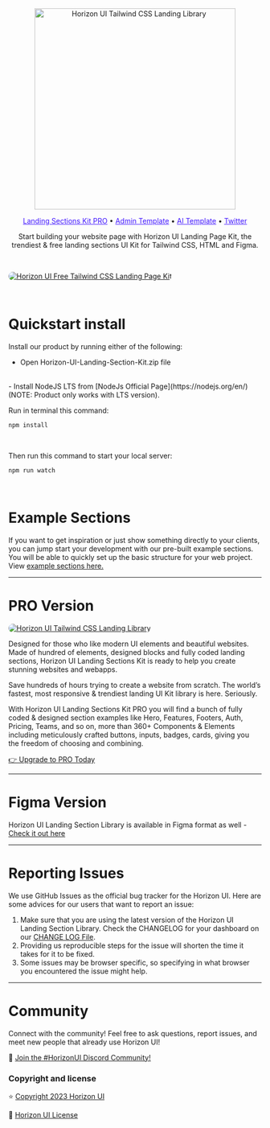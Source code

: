 &nbsp;
<p align="center">
  <a href="https://horizon-ui.com/landing-kit" target="_blank">
    <img src="https://i.ibb.co/GkrvvDG/Logo.png" alt="Horizon UI Tailwind CSS Landing Library" width="400px" max-width="400px">
  </a>
</p>

<p align="center">
    <a style="color: #4318FF;" target="_blank" href="https://horizon-ui.com/landing-kit">Landing Sections Kit PRO</a> •
    <a style="color: #4318FF;" target="_blank" href="https://horizon-ui.com/pro">Admin Template</a> •
    <a style="color: #4318FF;" target="_blank" href="https://horizon-ui.com/ai-template">AI Template</a> •
    <a style="color: #4318FF;" target="_blank" href="https://twitter.com/horizon_ui">Twitter</a>
<p align="center" style="max-width: 540px; margin: auto;">
  Start building your website page with Horizon UI Landing Page Kit, the trendiest & free landing sections UI Kit for Tailwind CSS, HTML and Figma.
</p>

&nbsp;

<a href="https://horizon-ui.com/landing-kit" target="_blank"><img style="border-radius: 10px;" src="https://i.ibb.co/PwGsDRJ/horizon-2-0-free-presentation-image-ui-kit.png" alt="Horizon UI Free Tailwind CSS Landing Page Kit" /></a>


&nbsp;

# Quickstart install

Install our product by running either of the following:

- Open Horizon-UI-Landing-Section-Kit.zip file
<br />
- Install NodeJS LTS from [NodeJs Official Page](https://nodejs.org/en/) (NOTE: Product only works with LTS version).
<br />

Run in terminal this command:

```
npm install
```

<br />

Then run this command to start your local server:

```
npm run watch
```

&nbsp;

# Example Sections

If you want to get inspiration or just show something directly to your clients,
you can jump start your development with our pre-built example sections. You will be able to quickly set up the basic structure for your web project. View <a href="https://horizon-ui.com/landing-kit/heros" target="_blank">example sections here.</a>

---

# PRO Version

<a href="https://horizon-ui.com/landing-kit#pricing" target="_blank"><img style="border-radius: 10px;" src="https://i.ibb.co/9YXmW0H/horizon-2-0-pro-presentation-image-ui-kit.png" alt="Horizon UI Tailwind CSS Landing Library" /></a>

Designed for those who like modern UI elements and beautiful websites. Made of hundred of elements, designed blocks and fully coded landing sections, Horizon UI Landing Sections Kit is ready to help you create stunning websites and webapps.

Save hundreds of hours trying to create a website from scratch. The world’s fastest, most responsive & trendiest landing UI Kit library is here. Seriously.

With Horizon UI Landing Sections Kit PRO you will find a bunch of fully coded & designed section examples like Hero, Features, Footers, Auth, Pricing, Teams, and so on, more than 360+ Components & Elements including meticulously crafted buttons, inputs, badges, cards, giving you the freedom of choosing and combining.

[👉 Upgrade to PRO Today](https://horizon-ui.com/landing-kit/)

---
# Figma Version

Horizon UI Landing Section Library is available in Figma format as well - [Check it out here](https://horizon-ui.com/landing-kit/)



---

# Reporting Issues

We use GitHub Issues as the official bug tracker for the Horizon UI. Here are
some advices for our users that want to report an issue:

1. Make sure that you are using the latest version of the Horizon UI Landing Section Library. Check the CHANGELOG for your dashboard on our
   [CHANGE LOG File](https://github.com/horizon-ui/tailwind-css-landing-library-kit-pro/blob/main/CHANGELOG.md?ref=readme-horizon).
2. Providing us reproducible steps for the issue will shorten the time it takes
   for it to be fixed.
3. Some issues may be browser specific, so specifying in what browser you
   encountered the issue might help.

---

# Community

Connect with the community! Feel free to ask questions, report issues, and meet
new people that already use Horizon UI!

💬 [Join the #HorizonUI Discord Community!](https://discord.gg/f6tEKFBd4m)

### Copyright and license

⭐️ [Copyright 2023 Horizon UI](https://www.horizon-ui.com/?ref=readme-horizon)

📄 [Horizon UI License](https://horizon-ui.notion.site/End-User-License-Agreement-8fb09441ea8c4c08b60c37996195a6d5)
